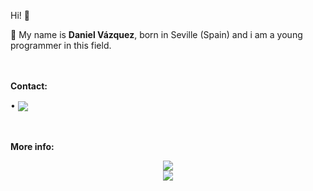 Hi! 👋

:bust_in_silhouette: My name is **Daniel Vázquez**, born in Seville (Spain) and i am a young programmer in this field.

ﾠ
<div>
<p>
  <b>
    Contact:
  </b>
</p>

  •	<a href="mailto:waischbrot@quantentunnel.de">
      <img align="center" src="https://img.shields.io/badge/waischbrot@quantentunnel.de-0A0A0A?style=for-the-badge&logo=microsoft-outlook&logoColor=white">
    </a>
</div>
ﾠ
<p>
  <b>
    More info:
  </b>
</p>

<div align="center">
  <a href="https://github.com/Waischbrot">
    <img src="https://komarev.com/ghpvc/?username=Waischbrot&style=for-the-badge">
  </a>
</div>

<div align="center">
  <a href="https://github.com/Waischbrot">
    <img align="center" src="https://github-readme-stats.vercel.app/api?username=Waischbrot&repo=Waischbrot&count_private=true&include_all_commits=true&show_icons=true&theme=midnight-purple&card_width=1080">
  </a>
</div>
